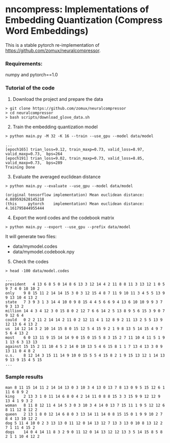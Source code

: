 # nncompress: Implementations of Embedding Quantization (Compress Word Embeddings)

This is a stable pytorch re-implementation of https://github.com/zomux/neuralcompressor.

### Requirements:

numpy and pytorch==1.0

### Tutorial of the code

1. Download the project and prepare the data

```
> git clone https://github.com/zomux/neuralcompressor
> cd neuralcompressor
> bash scripts/download_glove_data.sh
```

2. Train the embedding quantization model

```
> python main.py -M 32 -K 16 --train --use_gpu --model data/model
```

```
...
[epoch165] trian_loss=9.12, train_maxp=0.73, valid_loss=8.97, valid_maxp=0.73,  bps=264 
[epoch191] trian_loss=9.02, train_maxp=0.73, valid_loss=8.85, valid_maxp=0.73,  bps=289 
Training Done
```

3. Evaluate the averaged euclidean distance

```
> python main.py --evaluate --use_gpu --model data/model
```

```
(original tensorflow implementation) Mean euclidean distance: 4.889592628145218
(this     pytorch    implementation) Mean euclidean distance: 4.161795844955444
```

4. Export the word codes and the codebook matrix

```
> python main.py --export --use_gpu --prefix data/model
```

It will generate two files:
- data/mymodel.codes
- data/mymodel.codebook.npy

5. Check the codes

```
> head -100 data/model.codes
```

```
...
president	4 13 6 8 5 0 14 8 6 13 3 12 14 4 2 11 8 8 11 3 13 12 1 0 5 9 7 4 0 10 10 2
only	9 8 15 11 2 14 14 15 3 0 3 12 15 4 8 7 11 9 10 11 3 4 5 5 13 9 9 13 10 4 13 2
state	7 3 9 3 1 3 14 4 10 0 9 8 15 4 4 5 6 6 9 4 13 6 10 10 9 9 3 7 9 3 13 2
million	14 4 3 4 12 3 0 15 8 0 2 12 7 6 6 14 2 5 13 8 9 5 6 15 3 9 0 7 9 12 6 4
could	0 2 2 11 2 14 14 2 11 0 2 12 11 4 1 12 8 9 2 11 13 2 5 5 13 9 12 13 6 4 13 2
us	14 12 14 3 2 10 14 15 8 0 15 12 5 4 15 9 2 1 9 8 13 5 14 15 4 9 7 5 6 4 13 2
most	6 0 13 11 9 15 14 14 9 0 15 0 15 5 8 3 15 2 7 11 10 4 11 5 1 9 1 13 6 3 13 13
against	15 15 2 11 10 4 5 2 14 0 10 13 5 4 6 15 8 1 1 7 13 4 13 3 0 9 13 11 0 4 8 2
u.s.	8 12 14 3 15 11 14 9 10 0 15 5 5 4 15 8 2 1 9 15 13 12 1 14 13 9 13 9 15 4 5 15
...
```
### Sample results
```
man	8 11 15 14 11 2 14 14 13 0 3 10 3 4 13 0 13 7 8 13 0 9 5 15 12 6 1 11 6 8 9 2
king	2 13 3 1 0 11 14 6 8 0 4 2 14 11 0 8 8 15 3 3 15 9 9 12 12 9 13 4 1 9 3 2
woman	8 11 8 12 11 4 14 5 3 0 3 10 3 4 14 0 13 7 15 11 1 9 5 12 12 6 8 11 12 8 12 2
queen	2 13 1 8 0 12 14 6 8 0 3 13 14 11 14 0 8 15 15 0 1 9 9 10 2 7 8 4 13 10 12 2
dog	5 11 4 10 0 2 3 13 13 0 11 12 0 14 13 12 7 13 3 13 0 10 8 13 12 2 7 1 11 4 15 2
dogs	14 0 4 14 11 8 3 2 9 0 11 12 0 14 13 12 12 13 3 5 14 15 8 5 8 2 1 1 10 4 12 2
```